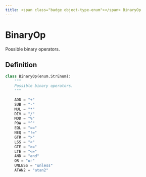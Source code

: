 ```yaml
---
title: <span class="badge object-type-enum"></span> BinaryOp
---
```

# <span class="badge object-type-enum"></span> BinaryOp

Possible binary operators.

## Definition

```python
class BinaryOp(enum.StrEnum):
    """
    Possible binary operators.
    """

    ADD = "+"
    SUB = "-"
    MUL = "*"
    DIV = "/"
    MOD = "%"
    POW = "^"
    EQL = "=="
    NEQ = "!="
    GTR = ">"
    LSS = "<"
    GTE = ">="
    LTE = "<="
    AND = "and"
    OR = "or"
    UNLESS = "unless"
    ATAN2 = "atan2"
```
